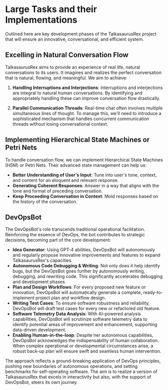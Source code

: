 # Large Tasks and their Implementations

Outlined here are key development phases of the TalkasaurusRex project that will ensure an innovative, conversational, and efficient system.

## Excelling in Natural Conversation Flow

TalkasaurusRex aims to provide an experience of real life, natural conversations to its users. It imagines and realizes the perfect conversation that is natural, flowing, and meaningful. We aim to achieve:

1. **Handling Interruptions and Interjections**: Interruptions and interjections are integral to natural human conversations. By identifying and appropriately handling these can improve conversation flow drastically.

2. **Parallel Communication Threads**: Real-time chat often involves multiple simultaneous lines of thought. To manage this, we'll need to introduce a sophisticated mechanism that handles concurrent communication threads without losing conversational context.

## Implementing Hierarchical State Machines or Petri Nets

To handle conversation flow, we can implement Hierarchical State Machines (HSM) or Petri Nets. Their advanced state management can help us:

- **Better Understanding of User's Input**: Tune into user's tone, context, and content for an eloquent and relevant response.
- **Generating Coherent Responses**: Answer in a way that aligns with the tone and format of preceding conversation.
- **Keep Proceeding Conversation in Context**: Mold responses based on the history of the conversation.

## DevOpsBot

The DevOpsBot's role transcends traditional operational facilitation. Reinforcing the essence of DevOps, the bot contributes to strategic decisions, becoming part of the core development:

- **Idea Generator**: Using GPT-4 abilities, DevOpsBot will autonomously and regularly propose innovative improvements and features to expand TalkasaurusRex's capacities.
- **Autonomous Code Debugging & Writing**: Not only does it help identify bugs, but the DevOpsBot goes further by autonomously writing, debugging, and rewriting code. This significantly accelerates debugging and development phases.
- **Plan and Design Workflows**: For every proposed new feature or innovation, DevOpsBot will automatically generate a complete, ready-to-implement project plan and workflow design.
- **Writing Test Cases**: To ensure software robustness and reliability, DevOpsBot will draft test cases for every new or refactored old feature.
- **Software Telemetry Data Analysis**: With AI-powered analysis capabilities, DevOpsBot will scrutinize software telemetry data to identify potential areas of improvement and enhancement, supporting data-driven development.
- **Enabling Human-in-the-loop**: Despite her autonomous capabilities, DevOpsBot acknowledges the indispensability of human collaboration. When complex operational or developmental circumstances arise, a robust back-up plan will ensure swift and seamless human intervention.

The approach reflects a ground-breaking application of DevOps principles, pushing new boundaries of autonomous operations, and setting benchmarks for self-operating software. The aim is to realize a version of TalkasaurusRex that excels in interactivity but also, with the support of DevOpsBot, steers its own journey.

